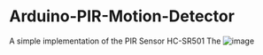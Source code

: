 # Arduino-PIR-Motion-Detector
A simple implementation of the PIR Sensor HC-SR501
The 
![image](https://user-images.githubusercontent.com/99255500/153434842-deceb06a-2389-4447-8209-9dfdc7512cfa.png)
